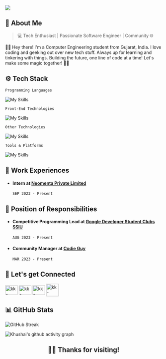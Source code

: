 <img src="https://komarev.com/ghpvc/?username=K-Khushal&label=Profile+Views&color=2f81f7&style=for-the-badge" />

## 👤 About Me
> 💻 Tech Enthusiast | Passionate Software Engineer | Community 🌐

👨‍💻 Hey there! I'm a Computer Engineering student from Gujarat, India. I love coding and geeking out over new tech stuff. Always up for learning and tinkering with things. Building the future, one line of code at a time! Let's make some magic together! 🚀✨

## ⚙️ Tech Stack
```Programming Languages```

![My Skills](https://skillicons.dev/icons?i=java,js,cpp,c&theme=light)

```Front-End Technologies```

![My Skills](https://skillicons.dev/icons?i=nextjs,react,redux,vite,tailwind,bootstrap,html,css&theme=light&perline=4)

```Other Technologies```

![My Skills](https://skillicons.dev/icons?i=nodejs,firebase,supabase,mongodb&theme=light)

```Tools & Platforms```

![My Skills](https://skillicons.dev/icons?i=git,github,postman,netlify,vercel,azure,gcp,powershell,vscode,idea,webstorm,wordpress&theme=light&perline=6)

## 🏢 Work Experiences
- #### Intern at [**Neomenta Private Limited**](https://neome.ai/)
  ```SEP 2023 - Present```

## 🎯 Position of Responsibilities

- #### Competitive Programming Lead at [Google Developer Student Clubs SSIU](https://gdsc.community.dev/swarrnim-startup-innovation-university/)
  ```AUG 2023 - Present```

- #### Community Manager at [Codie Guy](https://linktr.ee/codie_guy)
  ```MAR 2023 - Present```

## 🤝 Let's get Connected

<p align="left">
<a href="https://linkedin.com/in/khushal-khandelwal" target="blank"><img align="center" src="https://raw.githubusercontent.com/rahuldkjain/github-profile-readme-generator/master/src/images/icons/Social/linked-in-alt.svg" alt="kk-linkedin" height="30" width="40" /></a>
<a href="https://twitter.com/khushalk_dev" target="blank"><img align="center" src="https://raw.githubusercontent.com/rahuldkjain/github-profile-readme-generator/master/src/images/icons/Social/twitter.svg" alt="kk-twitter" height="30" width="40" /></a>
<a href="https://www.instagram.com/khushalk.dev/" target="blank"><img align="center" src="https://raw.githubusercontent.com/rahuldkjain/github-profile-readme-generator/master/src/images/icons/Social/instagram.svg" alt="kk-instagram" height="30" width="40" /></a>
<a href="https://discordapp.com/users/1038093394477584516/" target="blank"><img align="center" src="https://raw.githubusercontent.com/rahuldkjain/github-profile-readme-generator/master/src/images/icons/Social/discord.svg" alt="kk-discord" height="40" width="40" /></a>
</p>

## 📊 GitHub Stats

![GitHub Streak](https://github-readme-streak-stats.herokuapp.com?user=K-Khushal&theme=github-dark)

![Khushal's github activity graph](https://github-readme-activity-graph.vercel.app/graph?username=K-Khushal&bg_color=21232a&color=a8eeff&line=61dafb&point=f0fcff&area=true&hide_border=false)

<div align="center">
  <h2>🙋‍♂️ Thanks for visiting!</h2>
</div>
